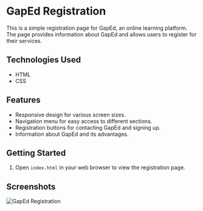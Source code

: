 # GapEd Registration

This is a simple registration page for GapEd, an online learning platform. The page provides information about GapEd and allows users to register for their services.

## Technologies Used

- HTML
- CSS

## Features

- Responsive design for various screen sizes.
- Navigation menu for easy access to different sections.
- Registration buttons for contacting GapEd and signing up.
- Information about GapEd and its advantages.

## Getting Started

1. Open `index.html` in your web browser to view the registration page.

## Screenshots

![GapEd Registration](screenshot.png)


